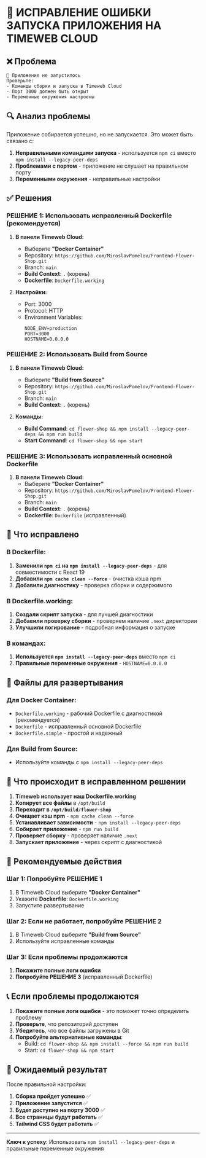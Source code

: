 # 🚨 ИСПРАВЛЕНИЕ ОШИБКИ ЗАПУСКА ПРИЛОЖЕНИЯ НА TIMEWEB CLOUD

## ❌ Проблема
```
🚨 Приложение не запустилось
Проверьте:
- Команды сборки и запуска в Timeweb Cloud
- Порт 3000 должен быть открыт
- Переменные окружения настроены
```

## 🔍 Анализ проблемы
Приложение собирается успешно, но не запускается. Это может быть связано с:
1. **Неправильными командами запуска** - используется `npm ci` вместо `npm install --legacy-peer-deps`
2. **Проблемами с портом** - приложение не слушает на правильном порту
3. **Переменными окружения** - неправильные настройки

## ✅ Решения

### РЕШЕНИЕ 1: Использовать исправленный Dockerfile (рекомендуется)

1. **В панели Timeweb Cloud:**
   - Выберите **"Docker Container"**
   - Repository: `https://github.com/MiroslavPomelov/Frontend-Flower-Shop.git`
   - Branch: `main`
   - **Build Context**: `.` (корень)
   - **Dockerfile**: `Dockerfile.working`

2. **Настройки:**
   - Port: 3000
   - Protocol: HTTP
   - Environment Variables:
     ```
     NODE_ENV=production
     PORT=3000
     HOSTNAME=0.0.0.0
     ```

### РЕШЕНИЕ 2: Использовать Build from Source

1. **В панели Timeweb Cloud:**
   - Выберите **"Build from Source"**
   - Repository: `https://github.com/MiroslavPomelov/Frontend-Flower-Shop.git`
   - Branch: `main`
   - **Build Context**: `.` (корень)

2. **Команды:**
   - **Build Command**: `cd flower-shop && npm install --legacy-peer-deps && npm run build`
   - **Start Command**: `cd flower-shop && npm start`

### РЕШЕНИЕ 3: Использовать исправленный основной Dockerfile

1. **В панели Timeweb Cloud:**
   - Выберите **"Docker Container"**
   - Repository: `https://github.com/MiroslavPomelov/Frontend-Flower-Shop.git`
   - Branch: `main`
   - **Build Context**: `.` (корень)
   - **Dockerfile**: `Dockerfile` (исправленный)

## 🔧 Что исправлено

### В Dockerfile:
1. **Заменили `npm ci` на `npm install --legacy-peer-deps`** - для совместимости с React 19
2. **Добавили `npm cache clean --force`** - очистка кэша npm
3. **Добавили диагностику** - проверка сборки и содержимого

### В Dockerfile.working:
1. **Создали скрипт запуска** - для лучшей диагностики
2. **Добавили проверку сборки** - проверяем наличие `.next` директории
3. **Улучшили логирование** - подробная информация о запуске

### В командах:
1. **Используется `npm install --legacy-peer-deps`** вместо `npm ci`
2. **Правильные переменные окружения** - `HOSTNAME=0.0.0.0`

## 📁 Файлы для развертывания

### Для Docker Container:
- `Dockerfile.working` - рабочий Dockerfile с диагностикой (рекомендуется)
- `Dockerfile` - исправленный основной Dockerfile
- `Dockerfile.simple` - простой и надежный

### Для Build from Source:
- Используйте команды с `npm install --legacy-peer-deps`

## 🎯 Что происходит в исправленном решении

1. **Timeweb использует наш Dockerfile.working**
2. **Копирует все файлы** в `/opt/build`
3. **Переходит в `/opt/build/flower-shop`**
4. **Очищает кэш npm** - `npm cache clean --force`
5. **Устанавливает зависимости** - `npm install --legacy-peer-deps`
6. **Собирает приложение** - `npm run build`
7. **Проверяет сборку** - проверяет наличие `.next`
8. **Запускает приложение** - через скрипт с диагностикой

## 🚀 Рекомендуемые действия

### Шаг 1: Попробуйте РЕШЕНИЕ 1
1. В Timeweb Cloud выберите **"Docker Container"**
2. Укажите **Dockerfile**: `Dockerfile.working`
3. Запустите развертывание

### Шаг 2: Если не работает, попробуйте РЕШЕНИЕ 2
1. В Timeweb Cloud выберите **"Build from Source"**
2. Используйте исправленные команды

### Шаг 3: Если проблемы продолжаются
1. **Покажите полные логи ошибки**
2. **Попробуйте РЕШЕНИЕ 3** (исправленный Dockerfile)

## 📞 Если проблемы продолжаются

1. **Покажите полные логи ошибки** - это поможет точно определить проблему
2. **Проверьте**, что репозиторий доступен
3. **Убедитесь**, что все файлы загружены в Git
4. **Попробуйте альтернативные команды**:
   - Build: `cd flower-shop && npm install --force && npm run build`
   - Start: `cd flower-shop && npm start`

## 🎉 Ожидаемый результат

После правильной настройки:
1. **Сборка пройдет успешно** ✅
2. **Приложение запустится** ✅
3. **Будет доступно на порту 3000** ✅
4. **Все страницы будут работать** ✅
5. **Tailwind CSS будет работать** ✅

---

**Ключ к успеху**: Использовать `npm install --legacy-peer-deps` и правильные переменные окружения
